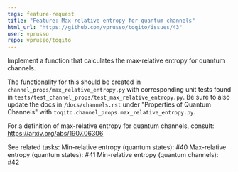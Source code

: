 ```yaml
---
tags: feature-request
title: "Feature: Max-relative entropy for quantum channels"
html_url: "https://github.com/vprusso/toqito/issues/43"
user: vprusso
repo: vprusso/toqito
---
```


Implement a function that calculates the max-relative entropy for quantum channels. 

The functionality for this should be created in `channel_props/max_relative_entropy.py` with corresponding unit tests found in `tests/test_channel_props/test_max_relative_entropy.py`. Be sure to also update the docs in `/docs/channels.rst` under "Properties of Quantum Channels" with `toqito.channel_props.max_relative_entropy.py`.

For a definition of max-relative entropy for quantum channels, consult:
https://arxiv.org/abs/1907.06306

See related tasks:
Min-relative entropy (quantum states): #40 
Max-relative entropy (quantum states): #41 
Min-relative entropy (quantum channels): #42
